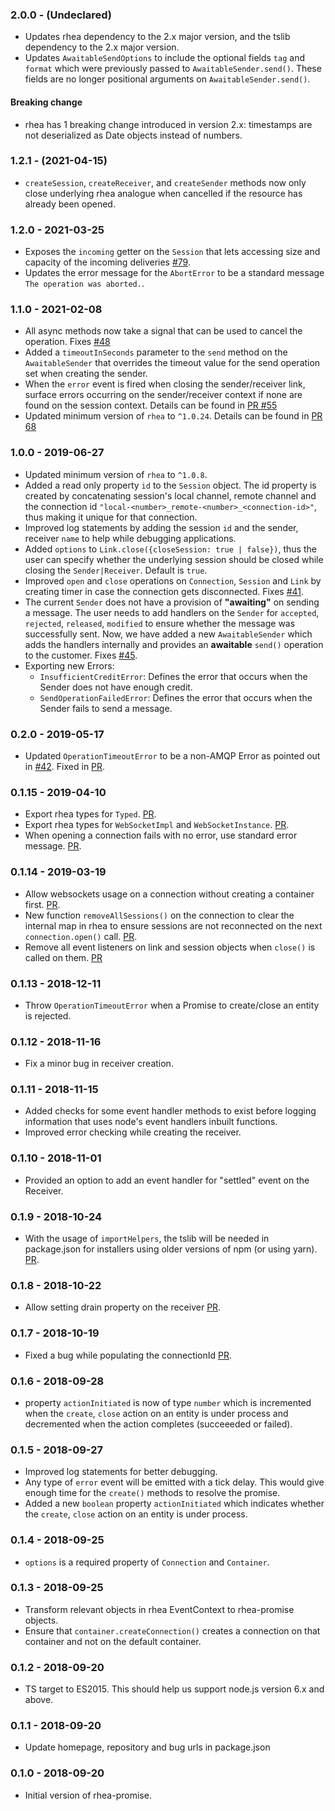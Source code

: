 ### 2.0.0 - (Undeclared)

- Updates rhea dependency to the 2.x major version, and the tslib dependency to the 2.x major version.
- Updates `AwaitableSendOptions` to include the optional fields `tag` and `format` which were previously passed to `AwaitableSender.send()`. These fields are no longer positional arguments on `AwaitableSender.send()`.

#### Breaking change

- rhea has 1 breaking change introduced in version 2.x: timestamps are not deserialized as Date objects instead of numbers.

### 1.2.1 - (2021-04-15)

- `createSession`, `createReceiver`, and `createSender` methods now only close underlying rhea analogue when cancelled if the resource has already been opened.

### 1.2.0 - 2021-03-25

- Exposes the `incoming` getter on the `Session` that lets accessing size and capacity of the incoming deliveries [#79](https://github.com/amqp/rhea-promise/pull/79).
- Updates the error message for the `AbortError` to be a standard message `The operation was aborted.`.

### 1.1.0 - 2021-02-08

- All async methods now take a signal that can be used to cancel the operation. Fixes [#48](https://github.com/amqp/rhea-promise/issues/48)
- Added a `timeoutInSeconds` parameter to the `send` method on the `AwaitableSender` that overrides the timeout value for the send operation set when creating the sender.
- When the `error` event is fired when closing the sender/receiver link, surface errors occurring on the sender/receiver context if none are found on the session context. Details can be found in [PR #55](https://github.com/amqp/rhea-promise/pull/55)
- Updated minimum version of `rhea` to `^1.0.24`. Details can be found in [PR 68](https://github.com/amqp/rhea-promise/pull/68)

### 1.0.0 - 2019-06-27

- Updated minimum version of `rhea` to `^1.0.8`.
- Added a read only property `id` to the `Session` object. The id property is created by concatenating session's local channel, remote channel and the connection id `"local-<number>_remote-<number>_<connection-id>"`, thus making it unique for that connection.
- Improved log statements by adding the session `id` and the sender, receiver `name` to help while debugging applications.
- Added `options` to `Link.close({closeSession: true | false})`, thus the user can specify whether the underlying session should be closed while closing the `Sender|Receiver`. Default is `true`.
- Improved `open` and `close` operations on `Connection`, `Session` and `Link` by creating timer in case the connection gets disconnected. Fixes [#41](https://github.com/amqp/rhea-promise/issues/41).
- The current `Sender` does not have a provision of **"awaiting"** on sending a message. The user needs to add handlers on the `Sender` for `accepted`, `rejected`, `released`, `modified` to ensure whether the message was successfully sent.
  Now, we have added a new `AwaitableSender` which adds the handlers internally and provides an **awaitable** `send()` operation to the customer. Fixes [#45](https://github.com/amqp/rhea-promise/issues/45).
- Exporting new Errors:
  - `InsufficientCreditError`: Defines the error that occurs when the Sender does not have enough credit.
  - `SendOperationFailedError`: Defines the error that occurs when the Sender fails to send a message.

### 0.2.0 - 2019-05-17

- Updated `OperationTimeoutError` to be a non-AMQP Error as pointed out in [#42](https://github.com/amqp/rhea-promise/issues/42). Fixed in [PR](https://github.com/amqp/rhea-promise/pull/43).

### 0.1.15 - 2019-04-10

- Export rhea types for `Typed`. [PR](https://github.com/amqp/rhea-promise/pull/36).
- Export rhea types for `WebSocketImpl` and `WebSocketInstance`. [PR](https://github.com/amqp/rhea-promise/pull/38).
- When opening a connection fails with no error, use standard error message. [PR](https://github.com/amqp/rhea-promise/pull/27).

### 0.1.14 - 2019-03-19

- Allow websockets usage on a connection without creating a container first. [PR](https://github.com/amqp/rhea-promise/pull/32).
- New function `removeAllSessions()` on the connection to clear the internal map in rhea to ensure
  sessions are not reconnected on the next `connection.open()` call. [PR](https://github.com/amqp/rhea-promise/pull/33).
- Remove all event listeners on link and session objects when `close()` is called on them. [PR](https://github.com/amqp/rhea-promise/pull/34)

### 0.1.13 - 2018-12-11

- Throw `OperationTimeoutError` when a Promise to create/close an entity is rejected.

### 0.1.12 - 2018-11-16

- Fix a minor bug in receiver creation.

### 0.1.11 - 2018-11-15

- Added checks for some event handler methods to exist before logging information that uses node's
  event handlers inbuilt functions.
- Improved error checking while creating the receiver.

### 0.1.10 - 2018-11-01

- Provided an option to add an event handler for "settled" event on the Receiver.

### 0.1.9 - 2018-10-24

- With the usage of `importHelpers`, the tslib will be needed in package.json for installers using older versions of npm (or using yarn). [PR](https://github.com/amqp/rhea-promise/pull/16).

### 0.1.8 - 2018-10-22

- Allow setting drain property on the receiver [PR](https://github.com/amqp/rhea-promise/pull/14).

### 0.1.7 - 2018-10-19

- Fixed a bug while populating the connectionId [PR](https://github.com/amqp/rhea-promise/pull/11).

### 0.1.6 - 2018-09-28

- property `actionInitiated` is now of type `number` which is incremented when the `create`, `close`
  action on an entity is under process and decremented when the action completes (succeeeded or failed).

### 0.1.5 - 2018-09-27

- Improved log statements for better debugging.
- Any type of `error` event will be emitted with a tick delay. This would give enough time for the
  `create()` methods to resolve the promise.
- Added a new `boolean` property `actionInitiated` which indicates whether the `create`, `close`
  action on an entity is under process.

### 0.1.4 - 2018-09-25

- `options` is a required property of `Connection` and `Container`.

### 0.1.3 - 2018-09-25

- Transform relevant objects in rhea EventContext to rhea-promise objects.
- Ensure that `container.createConnection()` creates a connection on that container and not on
  the default container.

### 0.1.2 - 2018-09-20

- TS target to ES2015. This should help us support node.js version 6.x and above.

### 0.1.1 - 2018-09-20

- Update homepage, repository and bug urls in package.json

### 0.1.0 - 2018-09-20

- Initial version of rhea-promise.
